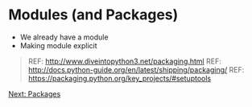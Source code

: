 Modules (and Packages)
======================

- We already have a module
- Making module explicit

> REF: http://www.diveintopython3.net/packaging.html
> REF: http://docs.python-guide.org/en/latest/shipping/packaging/
> REF: https://packaging.python.org/key_projects/#setuptools

[Next: Packages][1]

[1]: ch_04_testing.md 'Chapter 4: Packages'
